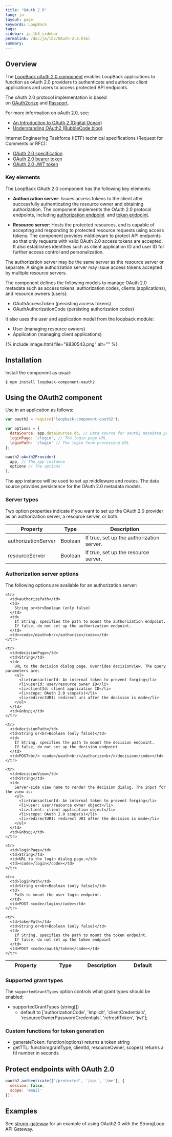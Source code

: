 ```yaml
---
title: "OAuth 2.0"
lang: ja
layout: page
keywords: LoopBack
tags:
sidebar: ja_lb3_sidebar
permalink: /doc/ja/lb3/OAuth-2.0.html
summary:
---
```


## Overview

The [LoopBack oAuth 2.0 component](https://github.com/strongloop/loopback-component-oauth2) enables LoopBack applications to function as oAuth 2.0
providers to authenticate and authorize client applications and users to access protected API endpoints.

The oAuth 2.0 protocol implementation is based on [OAuth2orize](https://github.com/jaredhanson/oauth2orize) and [Passport](http://passportjs.org/).

For more information on oAuth 2.0, see:

* [An Introduction to OAuth 2 (Digital Ocean)](https://www.digitalocean.com/community/tutorials/an-introduction-to-oauth-2)
* [Understanding OAuth2 (BubbleCode blog)](http://www.bubblecode.net/en/2013/03/10/understanding-oauth2/)

Internet Engineering Taskforce (IETF) technical specifications (Request for Comments or RFC):

* [OAuth 2.0 specification](https://tools.ietf.org/html/rfc6749)
* [OAuth 2.0 bearer token](https://tools.ietf.org/html/rfc6750)
* [OAuth 2.0 JWT token](https://tools.ietf.org/html/draft-ietf-oauth-jwt-bearer-11)

### Key elements

The LoopBack OAuth 2.0 component has the following key elements:

* **Authorization server**: Issues access tokens to the client after successfully authenticating the resource owner and obtaining authorization.
  The component implements the OAuth 2.0 protocol endpoints, including [authorization endpoint](http://tools.ietf.org/html/rfc6749#section-3.1) 
  and [token endpoint](http://tools.ietf.org/html/rfc6749#section-3.2).

* **Resource server**: Hosts the protected resources, and is capable of accepting and responding to protected resource requests using access tokens.
  The component provides middleware to protect API endpoints so that only requests with valid OAuth 2.0 access tokens are accepted.
  It also establishes identities such as client application ID and user ID for further access control and personalization.

The authorization server may be the same server as the resource server or separate.
A single authorization server may issue access tokens accepted by multiple resource servers.

The component defines the following models to manage OAuth 2.0 metadata such as access tokens, authorization codes, clients (applications), and resource owners (users):

* OAuthAccessToken (persisting access tokens)
* OAuthAuthorizationCode (persisting authorization codes)

It also uses the user and application model from the loopback module:

* User (managing resource owners)
* Application (managing client applications)

{% include image.html file="9830543.png" alt="" %}

## Installation

Install the component as usual:

```shell
$ npm install loopback-component-oauth2
```

## Using the OAuth2 component

Use in an application as follows:

```javascript
var oauth2 = require('loopback-component-oauth2');

var options = {
  dataSource: app.dataSources.db, // Data source for oAuth2 metadata persistence
  loginPage: '/login', // The login page URL
  loginPath: '/login' // The login form processing URL
};

oauth2.oAuth2Provider(
  app, // The app instance
  options // The options
);
```

The app instance will be used to set up middleware and routes. The data source provides persistence for the OAuth 2.0 metadata models.

### Server types

Two option properties indicate if you want to set up the OAuth 2.0 provider as an authorization server, a resource server, or both.

<table>
  <thead>
    <tr>
      <th>Property</th>
      <th>Type</th>
      <th>Description</th>
    </tr>
  </thead>    
  <tbody>
    <tr>
      <td>authorizationServer</td>
      <td>Boolean</td>
      <td>If true, set up the authorization server.</td>
    </tr>
    <tr>
      <td>resourceServer</td>
      <td>Boolean</td>
      <td>If true, set up the resource server.</td>
    </tr>
  </tbody>
</table>

### Authorization server options

The following options are available for an authorization server:

<table>
  <thead>
    <tr>
      <th width="120">Property</th>
      <th width="120">Type</th>
      <th>Description</th>
      <th width="150">Default</th>
    </tr>
  </thead>
  <tbody>

    <tr>
      <td>authorizePath</td>
      <td>
        String or<br>Boolean (only false)
      </td>
      <td>
        If String, specifies the path to mount the authorization endpoint.
        If false, do not set up the authorization endpoint.
      </td>
      <td><code>/oauth<br/>/authorize</code></td>
    </tr>

    <tr>
      <td>decisionPage</td>
      <td>String</td>
      <td>
        URL to the decision dialog page. Overrides decisionView. The query parameters are:
        <ul>
          <li>transactionId: An internal token to prevent forging</li>
          <li>userId: user/resource owner ID</li>
          <li>clientId: client application ID</li>
          <li>scope: OAuth 2.0 scope(s)</li>
          <li>redirectURI: redirect uri after the decision is made</li>
        </ul>
      </td>
      <td>&nbsp;</td>
    </tr>

    <tr>
      <td>decisionPath</td>
      <td>String or<br>Boolean (only false)</td>
      <td>
        If String, specifies the path to mount the decision endpoint.
        If false, do not set up the decision endpoint
      </td>
      <td>POST<br/> <code>/oauth<br/>/authorize<br/>/decision</code></td>
    </tr>

    <tr>
      <td>decisionView</td>
      <td>String</td>
      <td>
        Server-side view name to render the decision dialog. The input for the view is:
        <ul>
          <li>transactionId: An internal token to prevent forging</li>
          <li>user: user/resource owner object</li>
          <li>client: client application object</li>
          <li>scope: OAuth 2.0 scope(s)</li>
          <li>redirectURI: redirect URI after the decision is made</li>
        </ul>
      </td>
      <td>&nbsp;</td>
    </tr>

    <tr>
      <td>loginPage</td>
      <td>String</td>
      <td>URL to the login dialog page.</td>
      <td><code>/login</code></td>
    </tr>

    <tr>
      <td>loginPath</td>
      <td>String or<br>Boolean (only false)</td>
      <td>
        Path to mount the user login endpoint.
      </td>
      <td>POST <code>/login</code></td>
    </tr>

    <tr>
      <td>tokenPath</td>
      <td>String or<br>Boolean (only false)</td>
      <td>
        If String, specifies the path to mount the token endpoint.
        If false, do not set up the token endpoint
      </td>
      <td>POST <code>/oauth/token</code></td>
    </tr>
  </tbody>
</table>

### Supported grant types

The `supportedGrantTypes` option controls what grant types should be enabled:

* supportedGrantTypes (string[])
  * default to ['authorizationCode', 'implicit', 'clientCredentials', 'resourceOwnerPasswordCredentials', 'refreshToken', 'jwt'];

### Custom functions for token generation

* generateToken: function(options) returns a token string
* getTTL: function(grantType, clientId, resourceOwner, scopes) returns a ttl number in seconds

## Protect endpoints with OAuth 2.0

```javascript
oauth2.authenticate(['/protected', '/api', '/me'], {
  session: false,
  scope: 'email'
});
```

## Examples

See [strong-gateway](https://github.com/strongloop/strong-gateway) for an example of using OAuth2.0 with the StrongLoop API Gateway.
